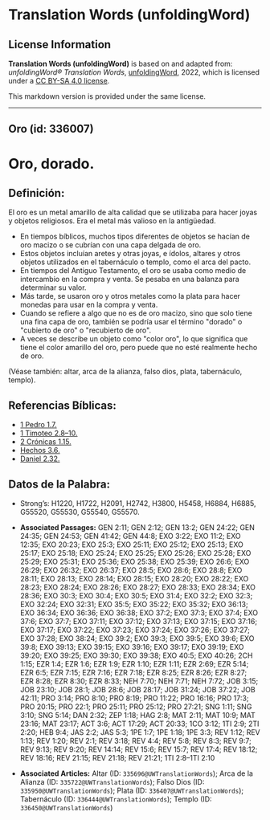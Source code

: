 # Translation Words (unfoldingWord)

## License Information

**Translation Words (unfoldingWord)** is based on and adapted from: _unfoldingWord® Translation Words_, [unfoldingWord](https://unfoldingword.org/utw), 2022, which is licensed under a [CC BY-SA 4.0 license](https://creativecommons.org/licenses/by-sa/4.0/legalcode.en).

This markdown version is provided under the same license.



--------------------------------

## Oro (id: 336007)

Oro, dorado.
============

Definición:
-----------

El oro es un metal amarillo de alta calidad que se utilizaba para hacer joyas y objetos religiosos. Era el metal más valioso en la antigüedad.

* En tiempos bíblicos, muchos tipos diferentes de objetos se hacían de oro macizo o se cubrían con una capa delgada de oro.
* Estos objetos incluían aretes y otras joyas, e ídolos, altares y otros objetos utilizados en el tabernáculo o templo, como el arca del pacto.
* En tiempos del Antiguo Testamento, el oro se usaba como medio de intercambio en la compra y venta. Se pesaba en una balanza para determinar su valor.
* Más tarde, se usaron oro y otros metales como la plata para hacer monedas para usar en la compra y venta.
* Cuando se refiere a algo que no es de oro macizo, sino que solo tiene una fina capa de oro, también se podría usar el término "dorado" o "cubierto de oro" o "recubierto de oro".
* A veces se describe un objeto como "color oro", lo que significa que tiene el color amarillo del oro, pero puede que no esté realmente hecho de oro.

(Véase también: altar, arca de la alianza, falso dios, plata, tabernáculo, templo).

Referencias Bíblicas:
---------------------

* [1 Pedro 1\.7\.](https://ref.ly/1Pet1:7)
* [1 Timoteo 2\.8–10\.](https://ref.ly/1Tim2:8-1Tim2:10)
* [2 Crónicas 1\.15\.](https://ref.ly/2Chr1:15)
* [Hechos 3\.6\.](https://ref.ly/Acts3:6)
* [Daniel 2\.32\.](https://ref.ly/Dan2:32)

Datos de la Palabra:
--------------------

* Strong’s: H1220, H1722, H2091, H2742, H3800, H5458, H6884, H6885, G55520, G55530, G55540, G55570\.

* **Associated Passages:** GEN 2:11; GEN 2:12; GEN 13:2; GEN 24:22; GEN 24:35; GEN 24:53; GEN 41:42; GEN 44:8; EXO 3:22; EXO 11:2; EXO 12:35; EXO 20:23; EXO 25:3; EXO 25:11; EXO 25:12; EXO 25:13; EXO 25:17; EXO 25:18; EXO 25:24; EXO 25:25; EXO 25:26; EXO 25:28; EXO 25:29; EXO 25:31; EXO 25:36; EXO 25:38; EXO 25:39; EXO 26:6; EXO 26:29; EXO 26:32; EXO 26:37; EXO 28:5; EXO 28:6; EXO 28:8; EXO 28:11; EXO 28:13; EXO 28:14; EXO 28:15; EXO 28:20; EXO 28:22; EXO 28:23; EXO 28:24; EXO 28:26; EXO 28:27; EXO 28:33; EXO 28:34; EXO 28:36; EXO 30:3; EXO 30:4; EXO 30:5; EXO 31:4; EXO 32:2; EXO 32:3; EXO 32:24; EXO 32:31; EXO 35:5; EXO 35:22; EXO 35:32; EXO 36:13; EXO 36:34; EXO 36:36; EXO 36:38; EXO 37:2; EXO 37:3; EXO 37:4; EXO 37:6; EXO 37:7; EXO 37:11; EXO 37:12; EXO 37:13; EXO 37:15; EXO 37:16; EXO 37:17; EXO 37:22; EXO 37:23; EXO 37:24; EXO 37:26; EXO 37:27; EXO 37:28; EXO 38:24; EXO 39:2; EXO 39:3; EXO 39:5; EXO 39:6; EXO 39:8; EXO 39:13; EXO 39:15; EXO 39:16; EXO 39:17; EXO 39:19; EXO 39:20; EXO 39:25; EXO 39:30; EXO 39:38; EXO 40:5; EXO 40:26; 2CH 1:15; EZR 1:4; EZR 1:6; EZR 1:9; EZR 1:10; EZR 1:11; EZR 2:69; EZR 5:14; EZR 6:5; EZR 7:15; EZR 7:16; EZR 7:18; EZR 8:25; EZR 8:26; EZR 8:27; EZR 8:28; EZR 8:30; EZR 8:33; NEH 7:70; NEH 7:71; NEH 7:72; JOB 3:15; JOB 23:10; JOB 28:1; JOB 28:6; JOB 28:17; JOB 31:24; JOB 37:22; JOB 42:11; PRO 3:14; PRO 8:10; PRO 8:19; PRO 11:22; PRO 16:16; PRO 17:3; PRO 20:15; PRO 22:1; PRO 25:11; PRO 25:12; PRO 27:21; SNG 1:11; SNG 3:10; SNG 5:14; DAN 2:32; ZEP 1:18; HAG 2:8; MAT 2:11; MAT 10:9; MAT 23:16; MAT 23:17; ACT 3:6; ACT 17:29; ACT 20:33; 1CO 3:12; 1TI 2:9; 2TI 2:20; HEB 9:4; JAS 2:2; JAS 5:3; 1PE 1:7; 1PE 1:18; 1PE 3:3; REV 1:12; REV 1:13; REV 1:20; REV 2:1; REV 3:18; REV 4:4; REV 5:8; REV 8:3; REV 9:7; REV 9:13; REV 9:20; REV 14:14; REV 15:6; REV 15:7; REV 17:4; REV 18:12; REV 18:16; REV 21:15; REV 21:18; REV 21:21; 1TI 2:8–1TI 2:10
* **Associated Articles:** Altar (ID: `335696@UWTranslationWords`); Arca de la Alianza (ID: `335722@UWTranslationWords`); Falso Dios (ID: `335950@UWTranslationWords`); Plata (ID: `336407@UWTranslationWords`); Tabernáculo (ID: `336444@UWTranslationWords`); Templo (ID: `336450@UWTranslationWords`)

